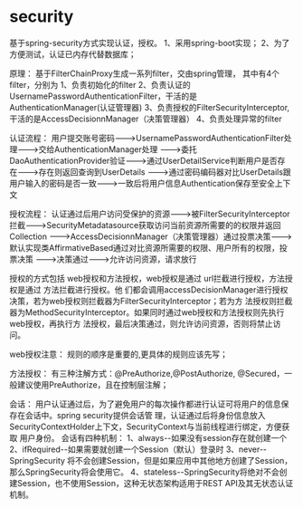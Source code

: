 # security
基于spring-security方式实现认证，授权。
1、采用spring-boot实现；
2、为了方便测试，认证已内存代替数据库；


原理：
基于FilterChainProxy生成一系列filter，交由spring管理，
其中有4个filter，分别为
1、负责初始化的filter
2、负责认证的UsernamePasswordAuthenticationFilter，干活的是AuthenticationManager(认证管理器)
3、负责授权的FilterSecurityInterceptor,干活的是AccessDecisionnManager（决策管理器）
4、负责处理异常的filter


认证流程：
用户提交账号密码--->UsernamePasswordAuthenticationFilter处理--->交给AuthenticationManager处理
--->委托DaoAuthenticationProvider验证--->通过UserDetailService判断用户是否存在--->存在则返回查询到UserDetails
--->通过密码编码器对比UserDetails跟用户输入的密码是否一致--->一致后将用户信息Authentication保存至安全上下文

授权流程：
认证通过后用户访问受保护的资源--->被FilterSecurityInterceptor拦截--->SecurityMetadatasource获取访问当前资源所需要的的权限并返回Collection
--->AccessDecisionnManager（决策管理器）通过投票决策--->默认实现类AffirmativeBased通过对比资源所需要的权限、用户所有的权限，投票决策
--->决策通过--->允许访问资源，请求放行

授权的方式包括 web授权和方法授权，web授权是通过 url拦截进行授权，方法授权是通过 方法拦截进行授权。他
们都会调用accessDecisionManager进行授权决策，若为web授权则拦截器为FilterSecurityInterceptor；若为方
法授权则拦截器为MethodSecurityInterceptor。如果同时通过web授权和方法授权则先执行web授权，再执行方
法授权，最后决策通过，则允许访问资源，否则将禁止访问。

web授权注意：
规则的顺序是重要的,更具体的规则应该先写；

方法授权：
有三种注解方式：@PreAuthorize,@PostAuthorize, @Secured，一般建议使用PreAuthorize，且在控制层注解；



会话：
用户认证通过后，为了避免用户的每次操作都进行认证可将用户的信息保存在会话中。spring security提供会话管
理，认证通过后将身份信息放入SecurityContextHolder上下文，SecurityContext与当前线程进行绑定，方便获取
用户身份。
会话有四种机制：
1、always--如果没有session存在就创建一个
2、ifRequired--如果需要就创建一个Session（默认）登录时
3、never--SpringSecurity 将不会创建Session，但是如果应用中其他地方创建了Session，那么SpringSecurity将会使用它。
4、stateless--SpringSecurity将绝对不会创建Session，也不使用Session，这种无状态架构适用于REST API及其无状态认证机制。
